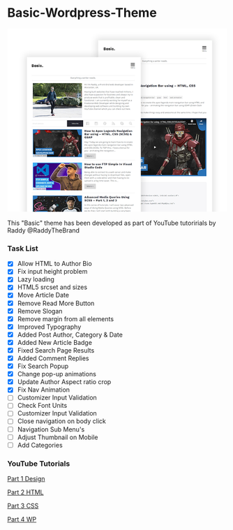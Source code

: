 # Basic-Wordpress-Theme

![Cover Bro](https://github.com/RaddyTheBrand/Basic-Wordpress-Theme/blob/master/screenshot.png)

This "Basic" theme has been developed as part of YouTube tutoririals by Raddy @RaddyTheBrand

### Task List
- [x] Allow HTML to Author Bio
- [x] Fix input height problem
- [x] Lazy loading 
- [x] HTML5 srcset and sizes
- [x] Move Article Date
- [x] Remove Read More Button
- [x] Remove Slogan
- [x] Remove margin from all elements
- [x] Improved Typography
- [x] Added Post Author, Category & Date
- [x] Added New Article Badge
- [x] Fixed Search Page Results
- [x] Added Comment Replies
- [x] Fix Search Popup
- [x] Change pop-up animations
- [x] Update Author Aspect ratio crop
- [x] Fix Nav Animation
- [ ] Customizer Input Validation
- [ ] Check Font Units
- [ ] Customizer Input Validation
- [ ] Close navigation on body click
- [ ] Navigation Sub Menu's
- [ ] Adjust Thumbnail on Mobile
- [ ] Add Categories

### YouTube Tutorials

[Part 1 Design](https://www.youtube.com/watch?v=wEEOiKlzUi8)

[Part 2 HTML](https://www.youtube.com/watch?v=eEZsF6OPKms)

[Part 3 CSS](https://www.youtube.com/watch?v=LEAiAn4OGZ4)

[Part 4 WP](https://www.youtube.com/watch?v=LSllvqX4KtU)


